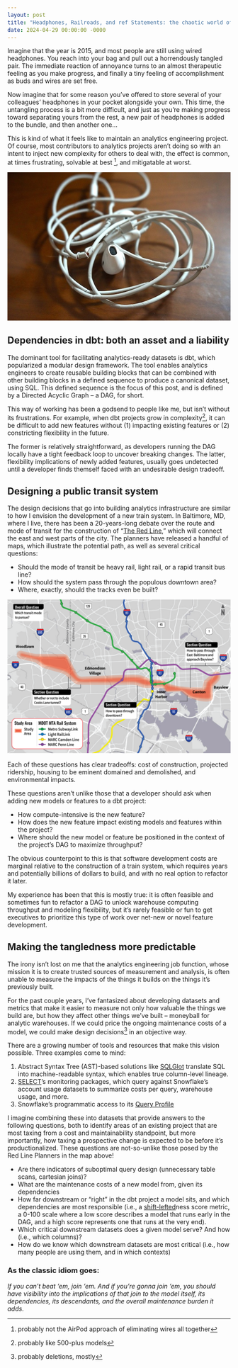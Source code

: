 ```yaml
---
layout: post
title: "Headphones, Railroads, and ref Statements: the chaotic world of model dependencies"
date: 2024-04-29 00:00:00 -0000
---
```


Imagine that the year is 2015, and most people are still using wired headphones. You reach into your bag and pull out a horrendously tangled pair. The immediate reaction of annoyance turns to an almost therapeutic feeling as you make progress, and finally a tiny feeling of accomplishment as buds and wires are set free. 

Now imagine that for some reason you’ve offered to store several of your colleagues’ headphones in your pocket alongside your own. This time, the untangling process is a bit more difficult, and just as you’re making progress toward separating yours from the rest, a new pair of headphones is added to the bundle, and then another one...

This is kind of what it feels like to maintain an analytics engineering project. Of course, most contributors to analytics projects aren’t doing so with an intent to inject new complexity for others to deal with, the effect is common, at times frustrating, solvable at best [^1], and mitigatable at worst.  

![Alt text](/docs/assets/images/deps-tangled-headphones.jpeg)


[^1]: probably not the AirPod approach of eliminating wires all together

## Dependencies in dbt: both an asset and a liability  

The dominant tool for facilitating analytics-ready datasets is dbt, which popularized a modular design framework. The tool enables analytics engineers to create reusable building blocks that can be combined with other building blocks in a defined sequence to produce a canonical dataset, using SQL. This defined sequence is the focus of this post, and is defined by a Directed Acyclic Graph – a DAG, for short.

This way of working has been a godsend to people like me, but isn’t without its frustrations. For example, when dbt projects grow in complexity[^2], it can be difficult to add new features without (1) impacting existing features or (2) constricting flexibility in the future. 

[^2]: probably like 500-plus models

The former is relatively straightforward, as developers running the DAG locally have a tight feedback loop to uncover breaking changes. The latter, flexibility implications of newly added features, usually goes undetected until a developer finds themself faced with an undesirable design tradeoff.


## Designing a public transit system
The design decisions that go into building analytics infrastructure are similar to how I envision the development of a new train system. In Baltimore, MD, where I live, there has been a 20-years-long debate over the route and mode of transit for the construction of “[The Red Line](https://en.wikipedia.org/wiki/Red_Line_(Baltimore)),” which will connect the east and west parts of the city. The planners have released a handful of maps, which illustrate the potential path, as well as several critical questions:
- Should the mode of transit be heavy rail, light rail, or a rapid transit bus line?
- How should the system pass through the populous downtown area?
- Where, exactly, should the tracks even be built?

![Alt text](/docs/assets/images/deps-redline-map.png)

Each of these questions has clear tradeoffs: cost of construction, projected ridership, housing to be eminent domained and demolished, and environmental impacts. 

These questions aren’t unlike those that a developer should ask when adding new models or features to a dbt project:
- How compute-intensive is the new feature?  
- How does the new feature impact existing models and features within the project?  
- Where should the new model or feature be positioned in the context of the project’s DAG to maximize throughput?

The obvious counterpoint to this is that software development costs are marginal relative to the construction of a train system, which requires years and potentially billions of dollars to build, and with no real option to refactor it later. 

My experience has been that this is mostly true: it is often feasible and sometimes fun to refactor a DAG to unlock warehouse computing throughput and modeling flexibility, but it’s rarely feasible or fun to get executives to prioritize this type of work over net-new or novel feature development.

## Making the tangledness more predictable

The irony isn’t lost on me that the analytics engineering job function, whose mission it is to create trusted sources of measurement and analysis, is often unable to measure the impacts of the things it builds on the things it’s previously built.

For the past couple years, I’ve fantasized about developing datasets and metrics that make it easier to measure not only how valuable the things we build are, but how they affect other things we’ve built – moneyball for analytic warehouses. If we could price the ongoing maintenance costs of a model, we could make design decisions[^3] in an objective way.

[^3]: probably deletions, mostly

There are a growing number of tools and resources that make this vision possible. Three examples come to mind:
1. Abstract Syntax Tree (AST)-based solutions like [SQLGlot](https://tobikodata.com/semantic-understanding-of-sql.html) translate SQL into machine-readable syntax, which enables true column-level lineage.    
2. [SELECT](https://github.com/get-select/dbt-snowflake-monitoring)’s monitoring packages, which query against Snowflake’s account usage datasets to summarize costs per query, warehouse usage, and more.  
3. Snowflake’s programmatic access to its [Query Profile](https://docs.snowflake.com/en/sql-reference/functions/get_query_operator_stats)

I imagine combining these into datasets that provide answers to the following questions, both to identify areas of an existing project that are most taxing from a cost and maintainability standpoint, but more importantly, how taxing a prospective change is expected to be before it’s productionalized. These questions are not-so-unlike those posed by the Red Line Planners in the map above!

- Are there indicators of suboptimal query design (unnecessary table scans, cartesian joins)?
-  What are the maintenance costs of a new model from, given its dependencies
- How far downstream or “right” in the dbt project a model sits, and which dependencies are most responsible (i.e., a [shift-lefted](https://en.wikipedia.org/wiki/Shift-left_testing)ness score metric, a 0-100 scale where a low score describes a model that runs early in the DAG, and a high score represents one that runs at the very end).
- Which critical downstream datasets does a given model serve? And how (i.e., which columns)? 
- How do we know which downstream datasets are most critical (i.e., how many people are using them, and in which contexts) 


### As the classic idiom goes:

*If you can’t beat ‘em, join ‘em. And if you’re gonna join ‘em, you should have visibility into the implications of that join to the model itself, its dependencies, its descendants, and the overall maintenance burden it adds.*
